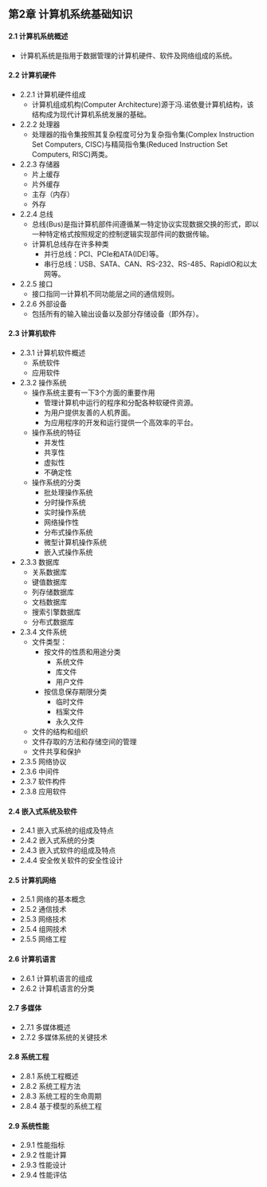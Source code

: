 ## 第2章 计算机系统基础知识
#### 2.1 计算机系统概述
- 计算机系统是指用于数据管理的计算机硬件、软件及网络组成的系统。
#### 2.2 计算机硬件
- 2.2.1 计算机硬件组成
	- 计算机组成机构(Computer Architecture)源于冯.诺依曼计算机结构，该结构成为现代计算机系统发展的基础。
- 2.2.2 处理器
	- 处理器的指令集按照其复杂程度可分为复杂指令集(Complex Instruction Set Computers, CISC)与精简指令集(Reduced Instruction Set Computers, RISC)两类。
- 2.2.3 存储器
	- 片上缓存
	- 片外缓存
	- 主存（内存）
	- 外存
- 2.2.4 总线
	- 总线(Bus)是指计算机部件间遵循某一特定协议实现数据交换的形式，即以一种特定格式按照规定的控制逻辑实现部件间的数据传输。
	- 计算机总线存在许多种类
		- 并行总线：PCI、PCIe和ATA(IDE)等。
		- 串行总线：USB、SATA、CAN、RS-232、RS-485、RapidIO和以太网等。
- 2.2.5 接口
	- 接口指同一计算机不同功能层之间的通信规则。
- 2.2.6 外部设备
	- 包括所有的输入输出设备以及部分存储设备（即外存）。
#### 2.3 计算机软件
- 2.3.1 计算机软件概述
	- 系统软件
	- 应用软件
- 2.3.2 操作系统
	- 操作系统主要有一下3个方面的重要作用
		- 管理计算机中运行的程序和分配各种软硬件资源。
		- 为用户提供友善的人机界面。
		- 为应用程序的开发和运行提供一个高效率的平台。
	- 操作系统的特征
		- 并发性
		- 共享性
		- 虚拟性
		- 不确定性
	- 操作系统的分类
		- 批处理操作系统
		- 分时操作系统
		- 实时操作系统
		- 网络操作性
		- 分布式操作系统
		- 微型计算机操作系统
		- 嵌入式操作系统
- 2.3.3 数据库
	- 关系数据库
	- 键值数据库
	- 列存储数据库
	- 文档数据库
	- 搜索引擎数据库
	- 分布式数据库
- 2.3.4 文件系统
	- 文件类型：
		- 按文件的性质和用途分类
			- 系统文件
			- 库文件
			- 用户文件
		- 按信息保存期限分类
			- 临时文件
			- 档案文件
			- 永久文件
	- 文件的结构和组织
	- 文件存取的方法和存储空间的管理
	- 文件共享和保护
- 2.3.5 网络协议
- 2.3.6 中间件
- 2.3.7 软件构件
- 2.3.8 应用软件
#### 2.4 嵌入式系统及软件
- 2.4.1 嵌入式系统的组成及特点
- 2.4.2 嵌入式系统的分类
- 2.4.3 嵌入式软件的组成及特点
- 2.4.4 安全攸关软件的安全性设计
#### 2.5 计算机网络
- 2.5.1 网络的基本概念
- 2.5.2 通信技术
- 2.5.3 网络技术
- 2.5.4 组网技术
- 2.5.5 网络工程
#### 2.6 计算机语言
- 2.6.1 计算机语言的组成
- 2.6.2 计算机语言的分类
#### 2.7 多媒体
- 2.7.1 多媒体概述
- 2.7.2 多媒体系统的关键技术
#### 2.8 系统工程
- 2.8.1 系统工程概述
- 2.8.2 系统工程方法
- 2.8.3 系统工程的生命周期
- 2.8.4 基于模型的系统工程
#### 2.9 系统性能
- 2.9.1 性能指标
- 2.9.2 性能计算
- 2.9.3 性能设计
- 2.9.4 性能评估